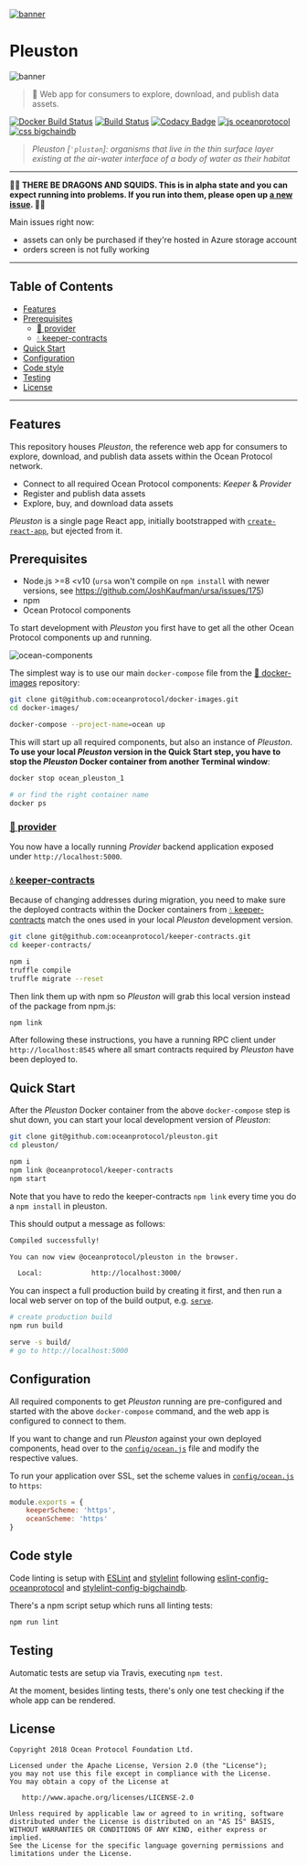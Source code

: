 [![banner](https://raw.githubusercontent.com/oceanprotocol/art/master/github/repo-banner%402x.png)](https://oceanprotocol.com)

# Pleuston

![banner](https://user-images.githubusercontent.com/90316/43195950-cc01fd90-9006-11e8-8d5e-cb802c6502b3.gif "Big Banner")

> 🦄 Web app for consumers to explore, download, and publish data assets.

[![Docker Build Status](https://img.shields.io/docker/build/oceanprotocol/pleuston.svg)](https://hub.docker.com/r/oceanprotocol/pleuston/) [![Build Status](https://api.travis-ci.com/oceanprotocol/pleuston.svg?branch=master)](https://travis-ci.com/oceanprotocol/pleuston) [![Codacy Badge](https://api.codacy.com/project/badge/Grade/d4ebd79e33054bf98d8e55b0dde5452b)](https://app.codacy.com/app/ocean-protocol/pleuston?utm_source=github.com&utm_medium=referral&utm_content=oceanprotocol/pleuston&utm_campaign=badger) [![js oceanprotocol](https://img.shields.io/badge/js-oceanprotocol-7b1173.svg)](https://github.com/oceanprotocol/eslint-config-oceanprotocol) [![css bigchaindb](https://img.shields.io/badge/css-bigchaindb-39BA91.svg)](https://github.com/bigchaindb/stylelint-config-bigchaindb)


> _Pleuston [`ˈplustən`]: organisms that live in the thin surface layer existing at the air-water interface of a body of water as their habitat_

---

**🐲🦑 THERE BE DRAGONS AND SQUIDS. This is in alpha state and you can expect running into problems. If you run into them, please open up [a new issue](https://github.com/oceanprotocol/pleuston/issues). 🦑🐲**

Main issues right now:
- assets can only be purchased if they're hosted in Azure storage account
- orders screen is not fully working

---

## Table of Contents

  - [Features](#features)
  - [Prerequisites](#prerequisites)
     - [🐋 provider](#provider)
     - [💧 keeper-contracts](#keeper-contracts)
  - [Quick Start](#quick-start)
  - [Configuration](#configuration)
  - [Code style](#code-style)
  - [Testing](#testing)
  - [License](#license)

---

## Features

This repository houses _Pleuston_, the reference web app for consumers to explore, download, and publish data assets within the Ocean Protocol network.

- Connect to all required Ocean Protocol components: _Keeper_ & _Provider_
- Register and publish data assets
- Explore, buy, and download data assets

_Pleuston_ is a single page React app, initially bootstrapped with [`create-react-app`](https://github.com/facebook/create-react-app), but ejected from it.

## Prerequisites

- Node.js >=8 <v10 (`ursa` won't compile on `npm install` with newer versions, see https://github.com/JoshKaufman/ursa/issues/175)
- npm
- Ocean Protocol components

To start development with _Pleuston_ you first have to get all the other Ocean Protocol components up and running.

![ocean-components](https://user-images.githubusercontent.com/90316/45811608-d6a11a80-bccd-11e8-875e-f62c86b4b218.png)

The simplest way is to use our main `docker-compose` file from the [🐳 docker-images](https://github.com/oceanprotocol/docker-images) repository:

```bash
git clone git@github.com:oceanprotocol/docker-images.git
cd docker-images/

docker-compose --project-name=ocean up
```

This will start up all required components, but also an instance of _Pleuston_. **To use your local _Pleuston_ version in the Quick Start step, you have to stop the _Pleuston_ Docker container from another Terminal window**:

```bash
docker stop ocean_pleuston_1

# or find the right container name
docker ps
```

### [🐋 provider](https://github.com/oceanprotocol/provider)

You now have a locally running _Provider_ backend application exposed under `http://localhost:5000`.

### [💧 keeper-contracts](https://github.com/oceanprotocol/keeper-contracts)

Because of changing addresses during migration, you need to make sure the deployed contracts within the Docker containers from [💧 keeper-contracts](https://github.com/oceanprotocol/keeper-contracts) match the ones used in your local _Pleuston_ development version.

```bash
git clone git@github.com:oceanprotocol/keeper-contracts.git
cd keeper-contracts/

npm i
truffle compile
truffle migrate --reset
```

Then link them up with npm so _Pleuston_ will grab this local version instead of the package from npm.js:

```bash
npm link
```

After following these instructions, you have a running RPC client under `http://localhost:8545` where all smart contracts required by _Pleuston_ have been deployed to.

## Quick Start

After the _Pleuston_ Docker container from the above `docker-compose` step is shut down, you can start your local development version of _Pleuston_:

```bash
git clone git@github.com:oceanprotocol/pleuston.git
cd pleuston/

npm i
npm link @oceanprotocol/keeper-contracts
npm start
```

Note that you have to redo the keeper-contracts `npm link` every time you do a `npm install` in pleuston.

This should output a message as follows:

```bash
Compiled successfully!

You can now view @oceanprotocol/pleuston in the browser.

  Local:            http://localhost:3000/
```

You can inspect a full production build by creating it first, and then run a local web server on top of the build output, e.g. [`serve`](https://github.com/zeit/serve).

```bash
# create production build
npm run build

serve -s build/
# go to http://localhost:5000
```

## Configuration

All required components to get _Pleuston_ running are pre-configured and started with the above `docker-compose` command, and the web app is configured to connect to them.

If you want to change and run _Pleuston_ against your own deployed components, head over to the [`config/ocean.js`](./config/ocean.js) file and modify the respective values.

To run your application over SSL, set the scheme values in [`config/ocean.js`](./config/ocean.js) to `https`:

```js
module.exports = {
    keeperScheme: 'https',
    oceanScheme: 'https'
}
```

## Code style

Code linting is setup with [ESLint](https://eslint.org) and [stylelint](https://stylelint.io) following [eslint-config-oceanprotocol](https://github.com/oceanprotocol/eslint-config-oceanprotocol) and [stylelint-config-bigchaindb](https://github.com/bigchaindb/stylelint-config-bigchaindb).

There's a npm script setup which runs all linting tests:

```bash
npm run lint
```

## Testing

Automatic tests are setup via Travis, executing `npm test`.

At the moment, besides linting tests, there's only one test checking if the whole app can be rendered.

## License

```
Copyright 2018 Ocean Protocol Foundation Ltd.

Licensed under the Apache License, Version 2.0 (the "License");
you may not use this file except in compliance with the License.
You may obtain a copy of the License at

   http://www.apache.org/licenses/LICENSE-2.0

Unless required by applicable law or agreed to in writing, software
distributed under the License is distributed on an "AS IS" BASIS,
WITHOUT WARRANTIES OR CONDITIONS OF ANY KIND, either express or implied.
See the License for the specific language governing permissions and
limitations under the License.
```
